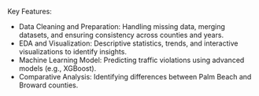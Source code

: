 Key Features:

- Data Cleaning and Preparation: Handling missing data, merging datasets, and ensuring consistency across counties and years.
- EDA and Visualization: Descriptive statistics, trends, and interactive visualizations to identify insights.
- Machine Learning Model: Predicting traffic violations using advanced models (e.g., XGBoost).
- Comparative Analysis: Identifying differences between Palm Beach and Broward counties.
